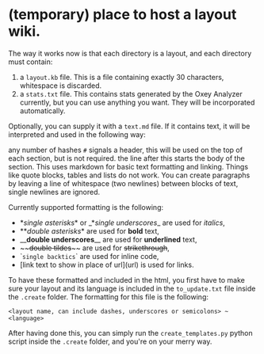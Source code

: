 # (temporary) place to host a layout wiki.

The way it works now is that each directory is a layout, and each directory must contain:
1. a `layout.kb` file. This is a file containing exactly 30 characters, whitespace is discarded.
2. a `stats.txt` file. This contains stats generated by the Oxey Analyzer currently, but you can use
anything you want. They will be incorporated automatically.

Optionally, you can supply it with a `text.md` file. If it contains text, it will be interpreted and used in the following way:

any number of hashes `#` signals a header, this will be used on the top of each section, but is not required.
the line after this starts the body of the section. This uses markdown for basic text formatting and linking. Things like quote blocks, tables and lists do not work. You can create paragraphs by leaving a line of whitespace (two newlines) between blocks of text, single newlines are ignored.

Currently supported formatting is the following:
* \**single asterisks*\* or \_*_single underscores_\_ are used for _italics_,
* \*\**double asterisks*\* are used for **bold** text,
* \_\___double underscores__\_\_ are used for __underlined__ text,
* \~\~~~double tildes~~\~\~ are used for ~~strikethrough~~,
* \``single backtics`\` are used for inline code,
* \[link text to show in place of url\]\(url\) is used for links.

To have these formatted and included in the html, you first have to make sure your layout and its language is included in the `to_update.txt` file inside the `.create` folder. The formatting for this file is the following:
```
<layout name, can include dashes, underscores or semicolons> ~ <language>
```
After having done this, you can simply run the `create_templates.py` python script inside the `.create` folder, and you're on your merry way.

